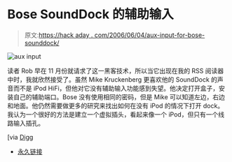 # Bose SoundDock 的辅助输入

> 原文:[https://hack aday . com/2006/06/04/aux-input-for-bose-sounddock/](https://hackaday.com/2006/06/04/aux-input-for-bose-sounddock/)

![aux input](../Images/50d58c52f156d38d1e3cd10023980927.png)

读者 Rob 早在 11 月份就请求了这一黑客技术，所以当它出现在我的 RSS 阅读器中时，我就欣然接受了。虽然 Mike Kruckenberg 更喜欢他的 SoundDock 的声音而不是 iPod HiFi，但他对它没有辅助输入功能感到失望。他决定打开盒子，安装自己的辅助端口。Bose 没有使用相同的密码，但是 Mike 可以知道左边，右边和地面。他仍然需要做更多的研究来找出如何在没有 iPod 的情况下打开 dock。我认为一个很好的方法是建立一个虚拟插头，看起来像一个 iPod，但只有一个线路输入插孔。

[via [Digg](http://digg.com/hardware/Hack_your_Bose_SoundDock)

*   [永久链接](http://mike.kruckenberg.com/archives/2006/06/add_aux_input_t.html)